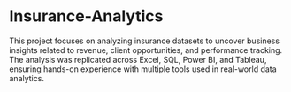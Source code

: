 # Insurance-Analytics
This project focuses on analyzing insurance datasets to uncover business insights related to revenue, client opportunities, and performance tracking. The analysis was replicated across Excel, SQL, Power BI, and Tableau, ensuring hands-on experience with multiple tools used in real-world data analytics.
